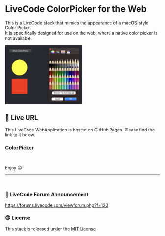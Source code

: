 # LiveCode ColorPicker for the Web

This is a LiveCode stack that mimics the appearance of a macOS-style Color Picker.  
It is specifically designed for use on the web, where a native color picker is not available.


<img src="https://raw.githubusercontent.com/RolfKocherhans/ColorPicker/refs/heads/main/ColorPicker.png" alt="Alt Text" style="width:50%; height:auto;">


## 🥳 Live URL

This LiveCode WebApplication is hosted on GitHub Pages. Please find the link to it below.            
<h3><a href="https://rolfkocherhans.github.io/ColorPicker">ColorPicker</a></h3>

<br>

Enjoy 😊

---
<br>

### 🤗 LiveCode Forum Announcement
https://forums.livecode.com/viewforum.php?f=120

### 😎 License
This stack is released under the [MIT License](https://opensource.org/licenses/MIT)

